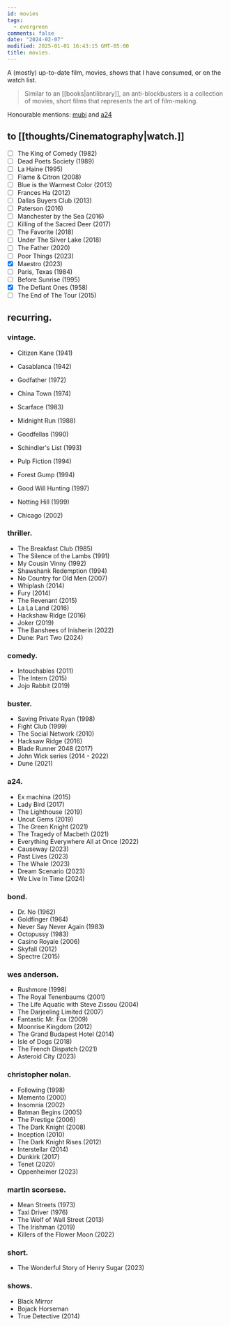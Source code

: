 ```yaml
---
id: movies
tags:
  - evergreen
comments: false
date: "2024-02-07"
modified: 2025-01-01 16:43:15 GMT-05:00
title: movies.
---
```


A (mostly) up-to-date film, movies, shows that I have consumed, or on the watch list.

> Similar to an [[books|antilibrary]], an anti-blockbusters is a collection of movies, short films that represents the art of film-making.

Honourable mentions: [mubi](https://mubi.com/en/ca) and [a24](https://a24films.com/)

## to [[thoughts/Cinematography|watch.]]

- [ ] The King of Comedy (1982)
- [ ] Dead Poets Society (1989)
- [ ] La Haine (1995)
- [ ] Flame & Citron (2008)
- [ ] Blue is the Warmest Color (2013)
- [ ] Frances Ha (2012)
- [ ] Dallas Buyers Club (2013)
- [ ] Paterson (2016)
- [ ] Manchester by the Sea (2016)
- [ ] Killing of the Sacred Deer (2017)
- [ ] The Favorite (2018)
- [ ] Under The Silver Lake (2018)
- [ ] The Father (2020)
- [ ] Poor Things (2023)
- [x] Maestro (2023)
- [ ] Paris, Texas (1984)
- [ ] Before Sunrise (1995)
- [x] The Defiant Ones (1958)
- [ ] The End of The Tour (2015)

## recurring.

### vintage.

- Citizen Kane (1941)
- Casablanca (1942)
- Godfather (1972)
- China Town (1974)

- Scarface (1983)
- Midnight Run (1988)
- Goodfellas (1990)
- Schindler's List (1993)
- Pulp Fiction (1994)
- Forest Gump (1994)
- Good Will Hunting (1997)
- Notting Hill (1999)
- Chicago (2002)

### thriller.

- The Breakfast Club (1985)
- The Silence of the Lambs (1991)
- My Cousin Vinny (1992)
- Shawshank Redemption (1994)
- No Country for Old Men (2007)
- Whiplash (2014)
- Fury (2014)
- The Revenant (2015)
- La La Land (2016)
- Hackshaw Ridge (2016)
- Joker (2019)
- The Banshees of Inisherin (2022)
- Dune: Part Two (2024)

### comedy.

- Intouchables (2011)
- The Intern (2015)
- Jojo Rabbit (2019)

### buster.

- Saving Private Ryan (1998)
- Fight Club (1999)
- The Social Network (2010)
- Hacksaw Ridge (2016)
- Blade Runner 2048 (2017)
- John Wick series (2014 - 2022)
- Dune (2021)

### a24.

- Ex machina (2015)
- Lady Bird (2017)
- The Lighthouse (2019)
- Uncut Gems (2019)
- The Green Knight (2021)
- The Tragedy of Macbeth (2021)
- Everything Everywhere All at Once (2022)
- Causeway (2023)
- Past Lives (2023)
- The Whale (2023)
- Dream Scenario (2023)
- We Live In Time (2024)

### bond.

- Dr. No (1962)
- Goldfinger (1964)
- Never Say Never Again (1983)
- Octopussy (1983)
- Casino Royale (2006)
- Skyfall (2012)
- Spectre (2015)

### wes anderson.

- Rushmore (1998)
- The Royal Tenenbaums (2001)
- The Life Aquatic with Steve Zissou (2004)
- The Darjeeling Limited (2007)
- Fantastic Mr. Fox (2009)
- Moonrise Kingdom (2012)
- The Grand Budapest Hotel (2014)
- Isle of Dogs (2018)
- The French Dispatch (2021)
- Asteroid City (2023)

### christopher nolan.

- Following (1998)
- Memento (2000)
- Insomnia (2002)
- Batman Begins (2005)
- The Prestige (2006)
- The Dark Knight (2008)
- Inception (2010)
- The Dark Knight Rises (2012)
- Interstellar (2014)
- Dunkirk (2017)
- Tenet (2020)
- Oppenheimer (2023)

### martin scorsese.

- Mean Streets (1973)
- Taxi Driver (1976)
- The Wolf of Wall Street (2013)
- The Irishman (2019)
- Killers of the Flower Moon (2022)

### short.

- The Wonderful Story of Henry Sugar (2023)

### shows.

- Black Mirror
- Bojack Horseman
- True Detective (2014)

